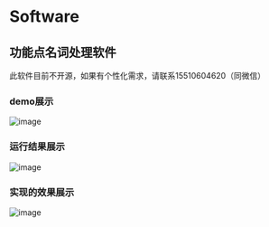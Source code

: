 # Software
## 功能点名词处理软件
此软件目前不开源，如果有个性化需求，请联系15510604620（同微信）
### demo展示
![image](https://user-images.githubusercontent.com/60246446/216755717-3e092ebe-62df-42eb-94de-e7aba129dea5.png)
### 运行结果展示
![image](https://user-images.githubusercontent.com/60246446/216755902-73691c3f-018b-4382-ac78-73efb911ce8a.png)
### 实现的效果展示
![image](https://user-images.githubusercontent.com/60246446/216755962-be10d02a-f8de-41d1-8eff-07890b2e6195.png)

